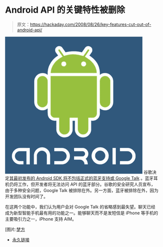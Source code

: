 # Android API 的关键特性被删除

> 原文：<https://hackaday.com/2008/08/26/key-features-cut-out-of-android-api/>

![](img/6360ed93412fc0992cd7a4aacaa645f0.png)
谷歌决定[其最初发布的 Android SDK 将不包括正式的蓝牙支持或 Google Talk](http://www.pcmag.com/article2/0,2817,2328885,00.asp?kc=PCRSS03069TX1K0001121) 。蓝牙耳机仍将工作，但开发者将无法访问 API 的蓝牙部分。谷歌的安全研究人员宣布，由于多种安全问题，Google Talk 被排除在外。另一方面，蓝牙被排除在外，因为开发团队没有时间了。

在这两个功能中，我们认为用户会对 Google Talk 的省略感到最失望。聊天已经成为新型智能手机最有用的功能之一。能够聊天而不是发短信是 iPhone 等手机的主要吸引力之一，iPhone 支持 AIM。

[图片:[梦方](http://www.flickr.com/photos/spleenheart/2745331617/)

*   [永久链接](http://www.pcmag.com/article2/0,2817,2328885,00.asp?kc=PCRSS03069TX1K0001121)